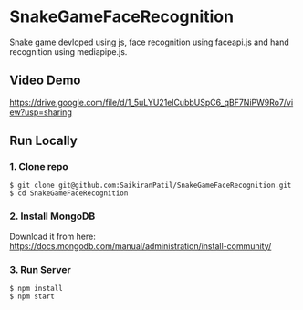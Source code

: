 # SnakeGameFaceRecognition
Snake game devloped using js, face recognition using faceapi.js and hand recognition using mediapipe.js.

## Video Demo
https://drive.google.com/file/d/1_5uLYU21elCubbUSpC6_qBF7NiPW9Ro7/view?usp=sharing


## Run Locally

### 1. Clone repo

```
$ git clone git@github.com:SaikiranPatil/SnakeGameFaceRecognition.git
$ cd SnakeGameFaceRecognition
```

### 2. Install MongoDB

Download it from here: https://docs.mongodb.com/manual/administration/install-community/

### 3. Run Server

```
$ npm install
$ npm start
```
